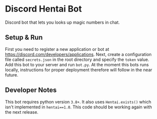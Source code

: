 # Discord Hentai Bot

Discord bot that lets you looks up magic numbers in chat.

## Setup & Run

First you need to register a new application or bot at <https://discord.com/developers/applications>.
Next, create a configuration file called `secrets.json` in the root directory and specify the `token` value.
Add this bot to your server and run `bot.py`. At the moment this bots runs locally, instructions for proper
deployment therefore will follow in the near future.

## Developer Notes

This bot requires python version `3.8+`. It also uses `Hentai.exists()` which
isn't implemented in `hentai==1.0`. This code should be working again with the
next release.
